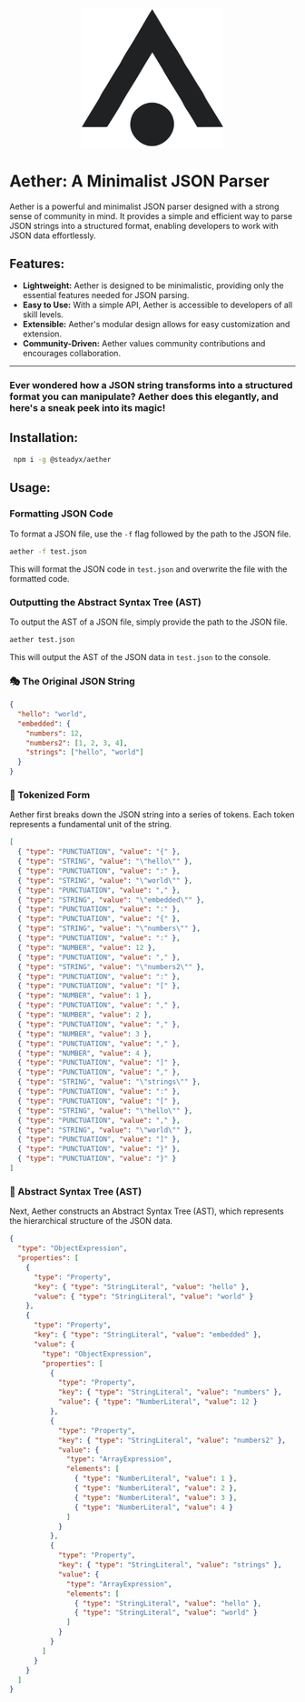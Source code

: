 <div align="center">
  <img src="./aether.svg" alt="Aether Logo" width="250" />
</div>

# Aether: A Minimalist JSON Parser

Aether is a powerful and minimalist JSON parser designed with a strong sense of community in mind. It provides a simple and efficient way to parse JSON strings into a structured format, enabling developers to work with JSON data effortlessly.

## Features:
- **Lightweight:** Aether is designed to be minimalistic, providing only the essential features needed for JSON parsing.
- **Easy to Use:** With a simple API, Aether is accessible to developers of all skill levels.
- **Extensible:** Aether's modular design allows for easy customization and extension.
- **Community-Driven:** Aether values community contributions and encourages collaboration.

---

### Ever wondered how a JSON string transforms into a structured format you can manipulate? Aether does this elegantly, and here's a sneak peek into its magic!


## Installation:
 ```bash
  npm i -g @steadyx/aether
 ```

## Usage:

### Formatting JSON Code
To format a JSON file, use the `-f` flag followed by the path to the JSON file.

```bash
aether -f test.json
```

This will format the JSON code in `test.json` and overwrite the file with the formatted code.

### Outputting the Abstract Syntax Tree (AST)
To output the AST of a JSON file, simply provide the path to the JSON file.

```bash
aether test.json
```

This will output the AST of the JSON data in `test.json` to the console.



### 🎭 The Original JSON String


```json
{
  "hello": "world",
  "embedded": {
    "numbers": 12,
    "numbers2": [1, 2, 3, 4],
    "strings": ["hello", "world"]
  }
}
```

### 🎨 Tokenized Form

Aether first breaks down the JSON string into a series of tokens. Each token represents a fundamental unit of the string.

```json
[
  { "type": "PUNCTUATION", "value": "{" },
  { "type": "STRING", "value": "\"hello\"" },
  { "type": "PUNCTUATION", "value": ":" },
  { "type": "STRING", "value": "\"world\"" },
  { "type": "PUNCTUATION", "value": "," },
  { "type": "STRING", "value": "\"embedded\"" },
  { "type": "PUNCTUATION", "value": ":" },
  { "type": "PUNCTUATION", "value": "{" },
  { "type": "STRING", "value": "\"numbers\"" },
  { "type": "PUNCTUATION", "value": ":" },
  { "type": "NUMBER", "value": 12 },
  { "type": "PUNCTUATION", "value": "," },
  { "type": "STRING", "value": "\"numbers2\"" },
  { "type": "PUNCTUATION", "value": ":" },
  { "type": "PUNCTUATION", "value": "[" },
  { "type": "NUMBER", "value": 1 },
  { "type": "PUNCTUATION", "value": "," },
  { "type": "NUMBER", "value": 2 },
  { "type": "PUNCTUATION", "value": "," },
  { "type": "NUMBER", "value": 3 },
  { "type": "PUNCTUATION", "value": "," },
  { "type": "NUMBER", "value": 4 },
  { "type": "PUNCTUATION", "value": "]" },
  { "type": "PUNCTUATION", "value": "," },
  { "type": "STRING", "value": "\"strings\"" },
  { "type": "PUNCTUATION", "value": ":" },
  { "type": "PUNCTUATION", "value": "[" },
  { "type": "STRING", "value": "\"hello\"" },
  { "type": "PUNCTUATION", "value": "," },
  { "type": "STRING", "value": "\"world\"" },
  { "type": "PUNCTUATION", "value": "]" },
  { "type": "PUNCTUATION", "value": "}" },
  { "type": "PUNCTUATION", "value": "}" }
]
```

### 🌳 Abstract Syntax Tree (AST)

Next, Aether constructs an Abstract Syntax Tree (AST), which represents the hierarchical structure of the JSON data.

```json
{
  "type": "ObjectExpression",
  "properties": [
    {
      "type": "Property",
      "key": { "type": "StringLiteral", "value": "hello" },
      "value": { "type": "StringLiteral", "value": "world" }
    },
    {
      "type": "Property",
      "key": { "type": "StringLiteral", "value": "embedded" },
      "value": {
        "type": "ObjectExpression",
        "properties": [
          {
            "type": "Property",
            "key": { "type": "StringLiteral", "value": "numbers" },
            "value": { "type": "NumberLiteral", "value": 12 }
          },
          {
            "type": "Property",
            "key": { "type": "StringLiteral", "value": "numbers2" },
            "value": {
              "type": "ArrayExpression",
              "elements": [
                { "type": "NumberLiteral", "value": 1 },
                { "type": "NumberLiteral", "value": 2 },
                { "type": "NumberLiteral", "value": 3 },
                { "type": "NumberLiteral", "value": 4 }
              ]
            }
          },
          {
            "type": "Property",
            "key": { "type": "StringLiteral", "value": "strings" },
            "value": {
              "type": "ArrayExpression",
              "elements": [
                { "type": "StringLiteral", "value": "hello" },
                { "type": "StringLiteral", "value": "world" }
              ]
            }
          }
        ]
      }
    }
  ]
}
```
